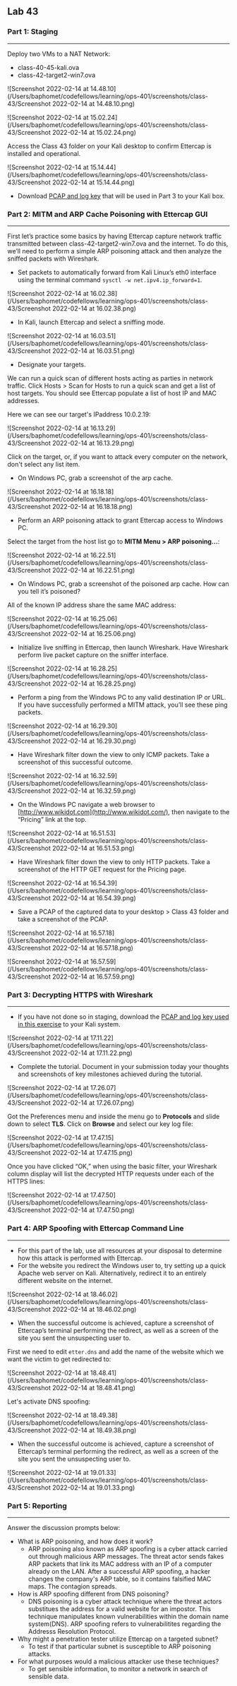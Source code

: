 ## Lab 43

### Part 1: Staging

------

Deploy two VMs to a NAT Network:

- class-40-45-kali.ova
- class-42-target2-win7.ova

![Screenshot 2022-02-14 at 14.48.10](/Users/baphomet/codefellows/learning/ops-401/screenshots/class-43/Screenshot 2022-02-14 at 14.48.10.png)

![Screenshot 2022-02-14 at 15.02.24](/Users/baphomet/codefellows/learning/ops-401/screenshots/class-43/Screenshot 2022-02-14 at 15.02.24.png)

Access the Class 43 folder on your Kali desktop to confirm Ettercap is installed and operational.

![Screenshot 2022-02-14 at 15.14.44](/Users/baphomet/codefellows/learning/ops-401/screenshots/class-43/Screenshot 2022-02-14 at 15.14.44.png)

- Download [PCAP and log key](https://github.com/pan-unit42/wireshark-tutorial-decrypting-HTTPS-traffic) that will be used in Part 3 to your Kali box.

### Part 2: MITM and ARP Cache Poisoning with Ettercap GUI

------

First let’s practice some basics by having Ettercap capture network traffic transmitted between class-42-target2-win7.ova and the internet. To do this, we’ll need to perform a simple ARP poisoning attack and then analyze the sniffed packets with Wireshark.

- Set packets to automatically forward from Kali Linux’s eth0 interface using the terminal command `sysctl -w net.ipv4.ip_forward=1`.

![Screenshot 2022-02-14 at 16.02.38](/Users/baphomet/codefellows/learning/ops-401/screenshots/class-43/Screenshot 2022-02-14 at 16.02.38.png)

- In Kali, launch Ettercap and select a sniffing mode.

![Screenshot 2022-02-14 at 16.03.51](/Users/baphomet/codefellows/learning/ops-401/screenshots/class-43/Screenshot 2022-02-14 at 16.03.51.png)

- Designate your targets.

We can run a quick scan of different hosts acting as parties in network traffic. Click Hosts > Scan for Hosts to run a quick scan and get a list of host targets. You should see Ettercap populate a list of host IP and MAC addresses.

Here we can see our target's IPaddress 10.0.2.19:

![Screenshot 2022-02-14 at 16.13.29](/Users/baphomet/codefellows/learning/ops-401/screenshots/class-43/Screenshot 2022-02-14 at 16.13.29.png)

Click on the target, or, if you want to attack every computer on the network, don't select any list item. 

- On Windows PC, grab a screenshot of the arp cache.

![Screenshot 2022-02-14 at 16.18.18](/Users/baphomet/codefellows/learning/ops-401/screenshots/class-43/Screenshot 2022-02-14 at 16.18.18.png)

- Perform an ARP poisoning attack to grant Ettercap access to Windows PC.

Select the target from the host list go to **MITM Menu > ARP poisoning...**:

![Screenshot 2022-02-14 at 16.22.51](/Users/baphomet/codefellows/learning/ops-401/screenshots/class-43/Screenshot 2022-02-14 at 16.22.51.png)

- On Windows PC, grab a screenshot of the poisoned arp cache. How can you tell it’s poisoned?

All of the known IP address share the same MAC address:

![Screenshot 2022-02-14 at 16.25.06](/Users/baphomet/codefellows/learning/ops-401/screenshots/class-43/Screenshot 2022-02-14 at 16.25.06.png)

- Initialize live sniffing in Ettercap, then launch Wireshark. Have Wireshark perform live packet capture on the sniffer interface.

![Screenshot 2022-02-14 at 16.28.25](/Users/baphomet/codefellows/learning/ops-401/screenshots/class-43/Screenshot 2022-02-14 at 16.28.25.png)

- Perform a ping from the Windows PC to any valid destination IP or URL. If you have successfully performed a MITM attack, you’ll see these ping packets.

![Screenshot 2022-02-14 at 16.29.30](/Users/baphomet/codefellows/learning/ops-401/screenshots/class-43/Screenshot 2022-02-14 at 16.29.30.png)

- Have Wireshark filter down the view to only ICMP packets. Take a screenshot of this successful outcome.

![Screenshot 2022-02-14 at 16.32.59](/Users/baphomet/codefellows/learning/ops-401/screenshots/class-43/Screenshot 2022-02-14 at 16.32.59.png)

- On the Windows PC navigate a web browser to [http://www.wikidot.com](http://www.wikidot.com/), then navigate to the “Pricing” link at the top.

![Screenshot 2022-02-14 at 16.51.53](/Users/baphomet/codefellows/learning/ops-401/screenshots/class-43/Screenshot 2022-02-14 at 16.51.53.png)

- Have Wireshark filter down the view to only HTTP packets. Take a screenshot of the HTTP GET request for the Pricing page.

![Screenshot 2022-02-14 at 16.54.39](/Users/baphomet/codefellows/learning/ops-401/screenshots/class-43/Screenshot 2022-02-14 at 16.54.39.png)

- Save a PCAP of the captured data to your desktop > Class 43 folder and take a screenshot of the PCAP.

![Screenshot 2022-02-14 at 16.57.18](/Users/baphomet/codefellows/learning/ops-401/screenshots/class-43/Screenshot 2022-02-14 at 16.57.18.png)

![Screenshot 2022-02-14 at 16.57.59](/Users/baphomet/codefellows/learning/ops-401/screenshots/class-43/Screenshot 2022-02-14 at 16.57.59.png)

### Part 3: Decrypting HTTPS with Wireshark

------

- If you have not done so in staging, download the [PCAP and log key used in this exercise](https://github.com/pan-unit42/wireshark-tutorial-decrypting-HTTPS-traffic) to your Kali system.

![Screenshot 2022-02-14 at 17.11.22](/Users/baphomet/codefellows/learning/ops-401/screenshots/class-43/Screenshot 2022-02-14 at 17.11.22.png)

- Complete the tutorial. Document in your submission today your thoughts and screenshots of key milestones achieved during the tutorial.

![Screenshot 2022-02-14 at 17.26.07](/Users/baphomet/codefellows/learning/ops-401/screenshots/class-43/Screenshot 2022-02-14 at 17.26.07.png)

Got the Preferences menu and inside the menu go to **Protocols** and slide down to select **TLS**. Click on **Browse** and select our key log file:

![Screenshot 2022-02-14 at 17.47.15](/Users/baphomet/codefellows/learning/ops-401/screenshots/class-43/Screenshot 2022-02-14 at 17.47.15.png)

Once you have clicked “OK,” when using the basic filter, your Wireshark column display will list the decrypted HTTP requests under each of the HTTPS lines:

![Screenshot 2022-02-14 at 17.47.50](/Users/baphomet/codefellows/learning/ops-401/screenshots/class-43/Screenshot 2022-02-14 at 17.47.50.png)

### Part 4: ARP Spoofing with Ettercap Command Line

------

- For this part of the lab, use all resources at your disposal to determine how this attack is performed with Ettercap.
- For the website you redirect the Windows user to, try setting up a quick Apache web server on Kali. Alternatively, redirect it to an entirely different website on the internet.

![Screenshot 2022-02-14 at 18.46.02](/Users/baphomet/codefellows/learning/ops-401/screenshots/class-43/Screenshot 2022-02-14 at 18.46.02.png)

- When the successful outcome is achieved, capture a screenshot of Ettercap’s terminal performing the redirect, as well as a screen of the site you sent the unsuspecting user to.

First we need to edit `etter.dns` and add the name of the website which we want the victim to get redirected to:

![Screenshot 2022-02-14 at 18.48.41](/Users/baphomet/codefellows/learning/ops-401/screenshots/class-43/Screenshot 2022-02-14 at 18.48.41.png)

Let's activate DNS spoofing:

![Screenshot 2022-02-14 at 18.49.38](/Users/baphomet/codefellows/learning/ops-401/screenshots/class-43/Screenshot 2022-02-14 at 18.49.38.png)

- When the successful outcome is achieved, capture a screenshot of Ettercap’s terminal performing the redirect, as well as a screen of the site you sent the unsuspecting user to.

![Screenshot 2022-02-14 at 19.01.33](/Users/baphomet/codefellows/learning/ops-401/screenshots/class-43/Screenshot 2022-02-14 at 19.01.33.png)

### Part 5: Reporting

------

Answer the discussion prompts below:

- What is ARP poisoning, and how does it work?
  - ARP poisoning also known as ARP spoofing is a cyber attack carried out through malicious ARP messages. The threat actor sends fakes ARP packets that link its MAC address with an IP of a computer already on the LAN. After a successful ARP spoofing, a hacker changes the company's ARP table, so it contains falsified MAC maps. The contagion spreads.
- How is ARP spoofing different from DNS poisoning?
  - DNS poisoning is a cyber attack technique where the threat actors substitues the address for a valid website for an impostor. This technique manipulates known vulnerabilities within the domain name system(DNS). ARP spoofing refers to vulnerabilitites regarding the Addresss Resolution Protocol.
- Why might a penetration tester utilize Ettercap on a targeted subnet?
  - To test if that particular subnet is susceptible to ARP poisoning attacks.
- For what purposes would a malicious attacker use these techniques?
  - To get sensible information, to monitor a network in search of sensible data.